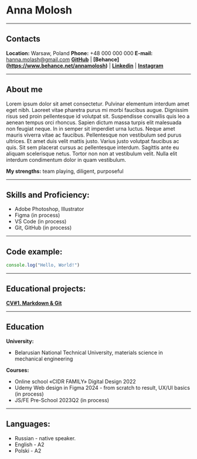 # Anna Molosh

____

## Contacts

**Location:** Warsaw, Poland
**Phone:** +48 000 000 000
**E-mail:** hanna.molash@gmail.com
**[GitHub](https://github.com/annamolosh)** | **[Behance] (https://www.behance.net/annamolosh)** | **[Linkedin](https://www.linkedin.com/in/anna-molosh-0305bb251/)** | **[Instagram](https://www.instagram.com/amolosh.design/)**
____

## About me

Lorem ipsum dolor sit amet consectetur. Pulvinar elementum interdum amet eget nibh. Laoreet vitae pharetra purus mi morbi faucibus augue. Dignissim risus sed proin pellentesque id volutpat sit. Suspendisse convallis quis leo a aenean tempus orci rhoncus. Sapien dictum massa turpis elit malesuada non feugiat neque. In in semper sit imperdiet urna luctus. Neque amet mauris viverra vitae ac faucibus. Pellentesque non vestibulum sed purus ultrices. Et amet duis velit mattis justo. Varius justo volutpat faucibus ac quis. Sit sem placerat cursus ac pellentesque interdum. Sagittis ante eu aliquam scelerisque netus. Tortor non non at vestibulum velit. Nulla elit interdum condimentum dolor in quam vestibulum.

**My strengths:** team playing, diligent, purposeful
____

## Skills and Proficiency:

* Adobe Photoshop, Illustrator 
* Figma (in process)
* VS Code (in process)
* Git, GitHub (in process)

____

## Code example:

```js
console.log("Hello, World!")
```
____

## Educational projects:

**[CV#1. Markdown & Git](https://github.com/annamolosh/rsschool-cv)**
____

## Education

**University:** 
* Belarusian National Technical University, materials science in mechanical engineering

**Courses:**
* Online school «CIDR FAMILY» Digital Design 2022
* Udemy Web design in Figma 2024 - from scratch to result, UX/UI basics (in process)
* JS/FE Pre-School 2023Q2 (in process)
____

## Languages:

* Russian - native speaker.
* English - A2
* Polski - A2

